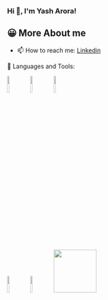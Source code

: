 ### Hi 👋, I'm Yash Arora!


## 😀  More About me
- 📫 How to reach me: [Linkedin](https://www.linkedin.com/in/yash-arora-b88b2210)


🔨 Languages and Tools:

   <code><img width="10%" src="https://www.vectorlogo.zone/logos/python/python-ar21.svg"></code>
   <code><img width="10%" src="https://www.vectorlogo.zone/logos/w3_html5/w3_html5-ar21.svg"></code>
   <code><img width="10%" src="https://www.vectorlogo.zone/logos/w3_css/w3_css-ar21.svg"></code>
   <br/>
   
   <code><img width="10%" src="https://www.vectorlogo.zone/logos/git-scm/git-scm-ar21.svg"></code>
   <code><img width="10%" src="https://www.vectorlogo.zone/logos/github/github-ar21.svg"></code>
   <code><img height="100" width="100" src="https://cdn.jsdelivr.net/gh/devicons/devicon/icons/amazonwebservices/amazonwebservices-original-wordmark.svg"></code>

  

<!---

- 👯 I’m looking to collaborate on 
- 🤔 I’m looking for help with ...
- 💬 Ask me about ...
- ⚡ Fun fact: ...

-->
